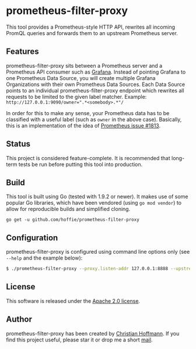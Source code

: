 # prometheus-filter-proxy
This tool provides a Prometheus-style HTTP API, rewrites all incoming PromQL queries and forwards them to an upstream Prometheus server.

## Features
prometheus-filter-proxy sits between a Prometheus server and a Prometheus API consumer such as [Grafana](https://grafana.org).
Instead of pointing Grafana to one Prometheus Data Source, you will create multiple Grafana Organizations with their own Prometheus Data Sources.
Each Data Source points to an individual prometheus-filter-proxy endpoint which rewrites all requests to be limited to the given label matcher.
Example: `http://127.0.0.1:9090/owner=".*<somebody>.*"/`

In order for this to make any sense, your Prometheus data has to be classified with a useful label (such as `owner` in the above case).
Basically, this is an implementation of the idea of [Prometheus issue #1813](https://github.com/prometheus/prometheus/issues/1813).

## Status
This project is considered feature-complete.
It is recommended that long-term tests be run before putting this tool into production.

## Build
This tool is built using Go (tested with 1.9.2 or newer).
It makes use of some popular Go libraries, which have been vendored (using `go mod vendor`) to allow for reproducible builds and simplified cloning.

`go get -u github.com/hoffie/prometheus-filter-proxy`

## Configuration
prometheus-filter-proxy is configured using command line options only (see `--help` and the example below):

```bash
$ ./prometheus-filter-proxy --proxy.listen-addr 127.0.0.1:8888 --upstream.addr 127.0.0.1:9091
```

## License
This software is released under the [Apache 2.0 license](LICENSE).

## Author
prometheus-filter-proxy has been created by [Christian Hoffmann](https://hoffmann-christian.info/).
If you find this project useful, please star it or drop me a short [mail](mailto:mail@hoffmann-christian.info).
